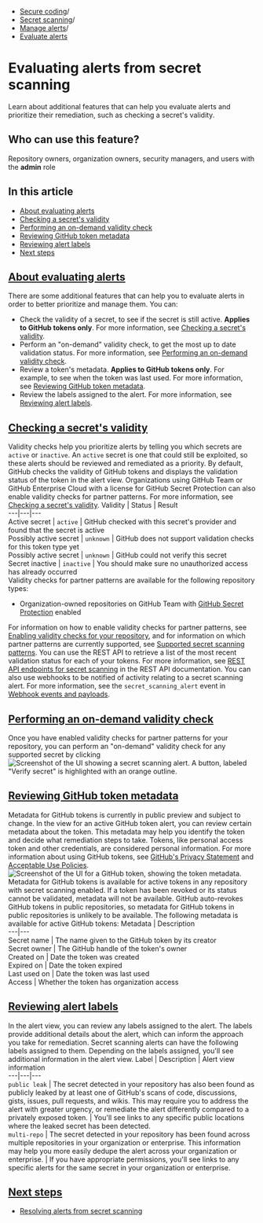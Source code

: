   * [Secure coding](https://docs.github.com/en/code-security "Secure coding")/
  * [Secret scanning](https://docs.github.com/en/code-security/secret-scanning "Secret scanning")/
  * [Manage alerts](https://docs.github.com/en/code-security/secret-scanning/managing-alerts-from-secret-scanning "Manage alerts")/
  * [Evaluate alerts](https://docs.github.com/en/code-security/secret-scanning/managing-alerts-from-secret-scanning/evaluating-alerts "Evaluate alerts")


# Evaluating alerts from secret scanning
Learn about additional features that can help you evaluate alerts and prioritize their remediation, such as checking a secret's validity.
## Who can use this feature?
Repository owners, organization owners, security managers, and users with the **admin** role
## In this article
  * [About evaluating alerts](https://docs.github.com/en/code-security/secret-scanning/managing-alerts-from-secret-scanning/evaluating-alerts#about-evaluating-alerts)
  * [Checking a secret's validity](https://docs.github.com/en/code-security/secret-scanning/managing-alerts-from-secret-scanning/evaluating-alerts#checking-a-secrets-validity)
  * [Performing an on-demand validity check](https://docs.github.com/en/code-security/secret-scanning/managing-alerts-from-secret-scanning/evaluating-alerts#performing-an-on-demand-validity-check)
  * [Reviewing GitHub token metadata](https://docs.github.com/en/code-security/secret-scanning/managing-alerts-from-secret-scanning/evaluating-alerts#reviewing-github-token-metadata)
  * [Reviewing alert labels](https://docs.github.com/en/code-security/secret-scanning/managing-alerts-from-secret-scanning/evaluating-alerts#reviewing-alert-labels)
  * [Next steps](https://docs.github.com/en/code-security/secret-scanning/managing-alerts-from-secret-scanning/evaluating-alerts#next-steps)


## [About evaluating alerts](https://docs.github.com/en/code-security/secret-scanning/managing-alerts-from-secret-scanning/evaluating-alerts#about-evaluating-alerts)
There are some additional features that can help you to evaluate alerts in order to better prioritize and manage them. You can:
  * Check the validity of a secret, to see if the secret is still active. **Applies to GitHub tokens only**. For more information, see [Checking a secret's validity](https://docs.github.com/en/code-security/secret-scanning/managing-alerts-from-secret-scanning/evaluating-alerts#checking-a-secrets-validity).
  * Perform an "on-demand" validity check, to get the most up to date validation status. For more information, see [Performing an on-demand validity check](https://docs.github.com/en/code-security/secret-scanning/managing-alerts-from-secret-scanning/evaluating-alerts#performing-an-on-demand-validity-check).
  * Review a token's metadata. **Applies to GitHub tokens only**. For example, to see when the token was last used. For more information, see [Reviewing GitHub token metadata](https://docs.github.com/en/code-security/secret-scanning/managing-alerts-from-secret-scanning/evaluating-alerts#reviewing-github-token-metadata).
  * Review the labels assigned to the alert. For more information, see [Reviewing alert labels](https://docs.github.com/en/code-security/secret-scanning/managing-alerts-from-secret-scanning/evaluating-alerts#reviewing-alert-labels).


## [Checking a secret's validity](https://docs.github.com/en/code-security/secret-scanning/managing-alerts-from-secret-scanning/evaluating-alerts#checking-a-secrets-validity)
Validity checks help you prioritize alerts by telling you which secrets are `active` or `inactive`. An `active` secret is one that could still be exploited, so these alerts should be reviewed and remediated as a priority.
By default, GitHub checks the validity of GitHub tokens and displays the validation status of the token in the alert view.
Organizations using GitHub Team or GitHub Enterprise Cloud with a license for GitHub Secret Protection can also enable validity checks for partner patterns. For more information, see [Checking a secret's validity](https://docs.github.com/en/code-security/secret-scanning/managing-alerts-from-secret-scanning/evaluating-alerts#checking-a-secrets-validity).
Validity | Status | Result  
---|---|---  
Active secret | `active` | GitHub checked with this secret's provider and found that the secret is active  
Possibly active secret | `unknown` | GitHub does not support validation checks for this token type yet  
Possibly active secret | `unknown` | GitHub could not verify this secret  
Secret inactive | `inactive` | You should make sure no unauthorized access has already occurred  
Validity checks for partner patterns are available for the following repository types:
  * Organization-owned repositories on GitHub Team with [GitHub Secret Protection](https://docs.github.com/en/get-started/learning-about-github/about-github-advanced-security) enabled


For information on how to enable validity checks for partner patterns, see [Enabling validity checks for your repository](https://docs.github.com/en/code-security/secret-scanning/enabling-secret-scanning-features/enabling-validity-checks-for-your-repository), and for information on which partner patterns are currently supported, see [Supported secret scanning patterns](https://docs.github.com/en/code-security/secret-scanning/introduction/supported-secret-scanning-patterns).
You can use the REST API to retrieve a list of the most recent validation status for each of your tokens. For more information, see [REST API endpoints for secret scanning](https://docs.github.com/en/rest/secret-scanning) in the REST API documentation. You can also use webhooks to be notified of activity relating to a secret scanning alert. For more information, see the `secret_scanning_alert` event in [Webhook events and payloads](https://docs.github.com/en/webhooks/webhook-events-and-payloads?actionType=created#secret_scanning_alert).
## [Performing an on-demand validity check](https://docs.github.com/en/code-security/secret-scanning/managing-alerts-from-secret-scanning/evaluating-alerts#performing-an-on-demand-validity-check)
Once you have enabled validity checks for partner patterns for your repository, you can perform an "on-demand" validity check for any supported secret by clicking 
![Screenshot of the UI showing a secret scanning alert. A button, labeled "Verify secret" is highlighted with an orange outline.](https://docs.github.com/assets/cb-45069/images/help/security/secret-scanning-verify-secret.png)
## [Reviewing GitHub token metadata](https://docs.github.com/en/code-security/secret-scanning/managing-alerts-from-secret-scanning/evaluating-alerts#reviewing-github-token-metadata)
Metadata for GitHub tokens is currently in public preview and subject to change.
In the view for an active GitHub token alert, you can review certain metadata about the token. This metadata may help you identify the token and decide what remediation steps to take.
Tokens, like personal access token and other credentials, are considered personal information. For more information about using GitHub tokens, see [GitHub's Privacy Statement](https://docs.github.com/en/site-policy/privacy-policies/github-privacy-statement) and [Acceptable Use Policies](https://docs.github.com/en/site-policy/acceptable-use-policies/github-acceptable-use-policies).
![Screenshot of the UI for a GitHub token, showing the token metadata.](https://docs.github.com/assets/cb-57664/images/help/repository/secret-scanning-github-token-metadata.png)
Metadata for GitHub tokens is available for active tokens in any repository with secret scanning enabled. If a token has been revoked or its status cannot be validated, metadata will not be available. GitHub auto-revokes GitHub tokens in public repositories, so metadata for GitHub tokens in public repositories is unlikely to be available. The following metadata is available for active GitHub tokens:
Metadata | Description  
---|---  
Secret name | The name given to the GitHub token by its creator  
Secret owner | The GitHub handle of the token's owner  
Created on | Date the token was created  
Expired on | Date the token expired  
Last used on | Date the token was last used  
Access | Whether the token has organization access  
## [Reviewing alert labels](https://docs.github.com/en/code-security/secret-scanning/managing-alerts-from-secret-scanning/evaluating-alerts#reviewing-alert-labels)
In the alert view, you can review any labels assigned to the alert. The labels provide additional details about the alert, which can inform the approach you take for remediation.
Secret scanning alerts can have the following labels assigned to them. Depending on the labels assigned, you'll see additional information in the alert view.
Label | Description | Alert view information  
---|---|---  
`public leak` | The secret detected in your repository has also been found as publicly leaked by at least one of GitHub's scans of code, discussions, gists, issues, pull requests, and wikis. This may require you to address the alert with greater urgency, or remediate the alert differently compared to a privately exposed token. | You'll see links to any specific public locations where the leaked secret has been detected.  
`multi-repo` | The secret detected in your repository has been found across multiple repositories in your organization or enterprise. This information may help you more easily dedupe the alert across your organization or enterprise. | If you have appropriate permissions, you'll see links to any specific alerts for the same secret in your organization or enterprise.  
## [Next steps](https://docs.github.com/en/code-security/secret-scanning/managing-alerts-from-secret-scanning/evaluating-alerts#next-steps)
  * [Resolving alerts from secret scanning](https://docs.github.com/en/code-security/secret-scanning/managing-alerts-from-secret-scanning/resolving-alerts)


